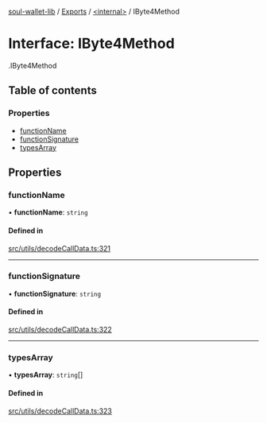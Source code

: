 [soul-wallet-lib](../README.md) / [Exports](../modules.md) / [<internal\>](../modules/internal_.md) / IByte4Method

# Interface: IByte4Method

[<internal>](../modules/internal_.md).IByte4Method

## Table of contents

### Properties

- [functionName](internal_.IByte4Method.md#functionname)
- [functionSignature](internal_.IByte4Method.md#functionsignature)
- [typesArray](internal_.IByte4Method.md#typesarray)

## Properties

### functionName

• **functionName**: `string`

#### Defined in

[src/utils/decodeCallData.ts:321](https://github.com/zhangshengjie/soulwalletlib/blob/93d2029/src/utils/decodeCallData.ts#L321)

___

### functionSignature

• **functionSignature**: `string`

#### Defined in

[src/utils/decodeCallData.ts:322](https://github.com/zhangshengjie/soulwalletlib/blob/93d2029/src/utils/decodeCallData.ts#L322)

___

### typesArray

• **typesArray**: `string`[]

#### Defined in

[src/utils/decodeCallData.ts:323](https://github.com/zhangshengjie/soulwalletlib/blob/93d2029/src/utils/decodeCallData.ts#L323)
